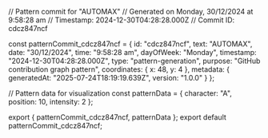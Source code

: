 // Pattern commit for "AUTOMAX"
// Generated on Monday, 30/12/2024 at 9:58:28 am
// Timestamp: 2024-12-30T04:28:28.000Z
// Commit ID: cdcz847ncf

const patternCommit_cdcz847ncf = {
  id: "cdcz847ncf",
  text: "AUTOMAX",
  date: "30/12/2024",
  time: "9:58:28 am",
  dayOfWeek: "Monday",
  timestamp: "2024-12-30T04:28:28.000Z",
  type: "pattern-generation",
  purpose: "GitHub contribution graph pattern",
  coordinates: {
    x: 48,
    y: 4
  },
  metadata: {
    generatedAt: "2025-07-24T18:19:19.639Z",
    version: "1.0.0"
  }
};

// Pattern data for visualization
const patternData = {
  character: "A",
  position: 10,
  intensity: 2
};

export { patternCommit_cdcz847ncf, patternData };
export default patternCommit_cdcz847ncf;
